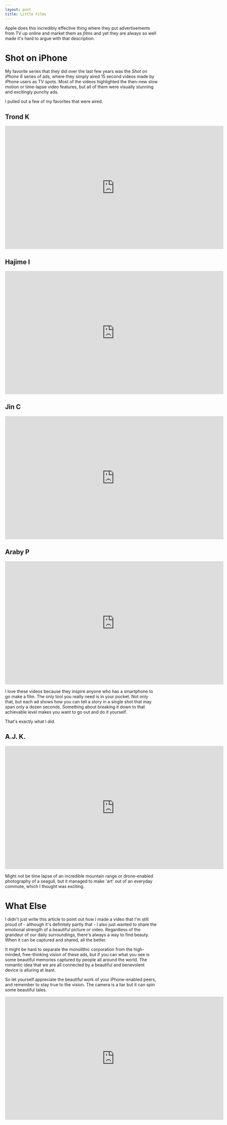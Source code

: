 ```yaml
---
layout: post
title: Little Films
---
```


Apple does this incredibly effective thing where they put advertisements from TV up online and market them as *films* and yet they are always so well made it's hard to argue with that description.

# Shot on iPhone

My favorite series that they did over the last few years was the *Shot on iPhone 6* series of ads, where they simply aired 15 second videos made by iPhone users as TV spots.  Most of the videos highlighted the then-new slow motion or time-lapse video features, but all of them were visually stunning and excitingly punchy ads.

I pulled out a few of my favorites that were aired.

## Trond K

<iframe width="720" height="405" src="https://www.youtube.com/embed/y3s17H5hb-Q" frameborder="0" allowfullscreen></iframe>

## Hajime I

<iframe width="720" height="405" src="https://www.youtube.com/embed/v07wrzGPeaU" frameborder="0" allowfullscreen></iframe>

## Jin C

<iframe width="720" height="405" src="https://www.youtube.com/embed/OX5eEv-F6nw" frameborder="0" allowfullscreen></iframe>

## Araby P

<iframe width="720" height="405" src="https://www.youtube.com/embed/son7gyOfE6A" frameborder="0" allowfullscreen></iframe>

I love these videos because they inspire anyone who has a smartphone to go make a film.  The only tool you really need is in your pocket.  Not only that, but each ad shows how you can tell a story in a single shot that may span only a dozen seconds.  Something about breaking it down to that achievable level makes you want to go out and do it yourself.

That's exactly what I did.

## A.J. K.

<iframe width="720" height="405" src="https://www.youtube.com/embed/b6Z16KALm98" frameborder="0" allowfullscreen></iframe>

Might not be time lapse of an incredible mountain range or drone-enabled photography of a seagull, but it managed to make 'art' out of an everyday commute, which I thought was exciting.

# What Else

I didn't just write this article to point out how I made a video that I'm still proud of - although it's definitely partly that - I also just wanted to share the emotional strength of a beautiful picture or video.  Regardless of the grandeur of our daily surroundings, there's always a way to find beauty.  When it can be captured and shared, all the better.

It might be hard to separate the monolithic corporation from the high-minded, free-thinking vision of these ads, but if you can what you see is some beautiful memories captured by people all around the world.  The romantic idea that we are all connected by a beautiful and benevolent device is alluring at least.

So let yourself appreciate the beautiful work of your iPhone-enabled peers, and remember to stay true to the vision.  The camera is a liar but it can spin some beautiful tales.

<iframe width="720" height="405" src="https://www.youtube.com/embed/YpUa7YvhUJo" frameborder="0" allowfullscreen></iframe>
